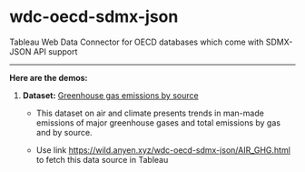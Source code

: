 # wdc-oecd-sdmx-json

Tableau Web Data Connector for OECD databases which come with SDMX-JSON API support

---

**Here are the demos:**

1. **Dataset:** [Greenhouse gas emissions by source](https://www.oecd-ilibrary.org/environment/data/oecd-environment-statistics/greenhouse-gas-emissions_data-00594-en)
    
    - This dataset on air and climate presents trends in man-made emissions of major greenhouse gases and total emissions by gas and by source.
    
    - Use link https://wild.anyen.xyz/wdc-oecd-sdmx-json/AIR_GHG.html to fetch this data source in Tableau

